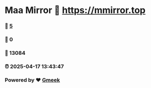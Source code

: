 # Maa Mirror :link: https://mmirror.top 
### :page_facing_up: [5](https://mmirror.top/tag.html) 
### :speech_balloon: 0 
### :hibiscus: 13084 
### :alarm_clock: 2025-04-17 13:43:47 
### Powered by :heart: [Gmeek](https://github.com/Meekdai/Gmeek)
